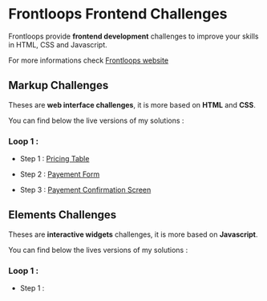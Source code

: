 # Frontloops Frontend Challenges

Frontloops provide **frontend development** challenges to improve your skills in HTML, CSS and Javascript.

For more informations check [Frontloops website](https://frontloops.io/)

## Markup Challenges

Theses are **web interface challenges**, it is more based on **HTML** and **CSS**.

You can find below the live versions of my solutions :

### Loop 1 :

- Step 1 : [Pricing Table](https://zathio.github.io/frontloops-challenges/markup-challenges/loop1-step1/)

- Step 2 : [Payement Form](https://zathio.github.io/frontloops-challenges/markup-challenges/loop1-step2/)

- Step 3 : [Payement Confirmation Screen](https://zathio.github.io/frontloops-challenges/markup-challenges/loop1-step3/)  
  


## Elements Challenges

Theses are **interactive widgets** challenges, it is more based on **Javascript**.

You can find below the lives versions of my solutions :

### Loop 1 :

- Step 1 :